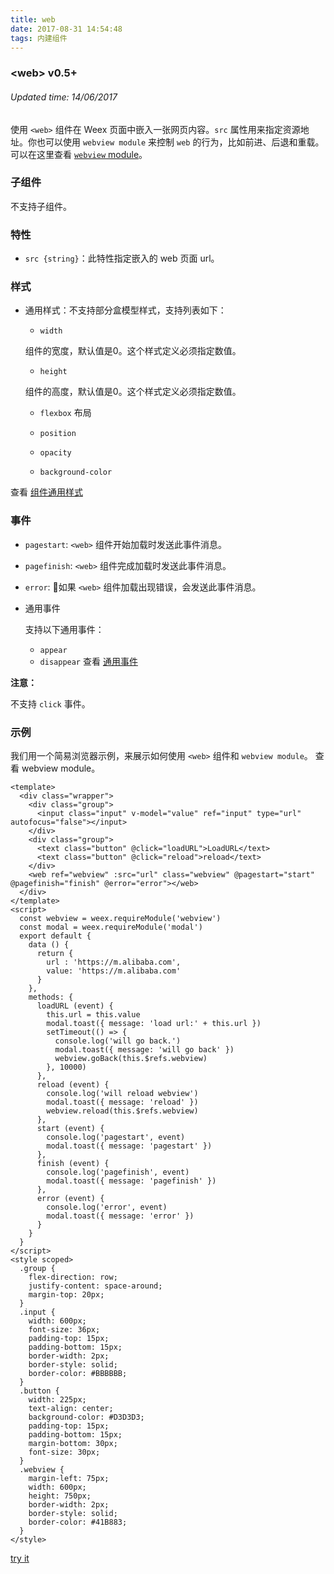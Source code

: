 ```yaml
---
title: web
date: 2017-08-31 14:54:48
tags: 内建组件
---
```


### &#60;web&#62;  v0.5+
###### Updated time: 14/06/2017

使用 `<web>` 组件在 Weex 页面中嵌入一张网页内容。`src` 属性用来指定资源地址。你也可以使用 `webview module` 来控制 `web` 的行为，比如前进、后退和重载。可以在这里查看 [`webview` module](http://weex.apache.org/cn/references/modules/webview.html)。

### 子组件
不支持子组件。

### 特性
* `src {string}`：此特性指定嵌入的 web 页面 url。

### 样式
* 通用样式：不支持部分盒模型样式，支持列表如下：

  * `width`

  组件的宽度，默认值是0。这个样式定义必须指定数值。

  * `height`

  组件的高度，默认值是0。这个样式定义必须指定数值。

  * `flexbox` 布局

  * `position`
  * `opacity`
  * `background-color`

查看 [组件通用样式](/https://github.com//2017/08/24/Common-Style)

### 事件
  * `pagestart`: `<web>` 组件开始加载时发送此事件消息。
  * `pagefinish`: `<web>` 组件完成加载时发送此事件消息。
  * `error`: 如果 `<web>` 组件加载出现错误，会发送此事件消息。

  * 通用事件

    支持以下通用事件：

    * `appear`
    * `disappear`
查看 [通用事件](/https://github.com//2017/09/02/commonEvent)

**注意：**

不支持 `click` 事件。

### 示例
我们用一个简易浏览器示例，来展示如何使用 `<web>` 组件和 `webview module`。 查看 webview module。
```
<template>
  <div class="wrapper">
    <div class="group">
      <input class="input" v-model="value" ref="input" type="url" autofocus="false"></input>
    </div>
    <div class="group">
      <text class="button" @click="loadURL">LoadURL</text>
      <text class="button" @click="reload">reload</text>
    </div>
    <web ref="webview" :src="url" class="webview" @pagestart="start" @pagefinish="finish" @error="error"></web>
  </div>
</template>
<script>
  const webview = weex.requireModule('webview')
  const modal = weex.requireModule('modal')
  export default {
    data () {
      return {
        url : 'https://m.alibaba.com',
        value: 'https://m.alibaba.com'
      }
    },
    methods: {
      loadURL (event) {
        this.url = this.value
        modal.toast({ message: 'load url:' + this.url })
        setTimeout(() => {
          console.log('will go back.')
          modal.toast({ message: 'will go back' })
          webview.goBack(this.$refs.webview)
        }, 10000)
      },
      reload (event) {
        console.log('will reload webview')
        modal.toast({ message: 'reload' })
        webview.reload(this.$refs.webview)
      },
      start (event) {
        console.log('pagestart', event)
        modal.toast({ message: 'pagestart' })
      },
      finish (event) {
        console.log('pagefinish', event)
        modal.toast({ message: 'pagefinish' })
      },
      error (event) {
        console.log('error', event)
        modal.toast({ message: 'error' })
      }
    }
  }
</script>
<style scoped>
  .group {
    flex-direction: row;
    justify-content: space-around;
    margin-top: 20px;
  }
  .input {
    width: 600px;
    font-size: 36px;
    padding-top: 15px;
    padding-bottom: 15px;
    border-width: 2px;
    border-style: solid;
    border-color: #BBBBBB;
  }
  .button {
    width: 225px;
    text-align: center;
    background-color: #D3D3D3;
    padding-top: 15px;
    padding-bottom: 15px;
    margin-bottom: 30px;
    font-size: 30px;
  }
  .webview {
    margin-left: 75px;
    width: 600px;
    height: 750px;
    border-width: 2px;
    border-style: solid;
    border-color: #41B883;
  }
</style>
```
[try it](http://dotwe.org/vue/221ff37113a12d692a7a92a100f20162)